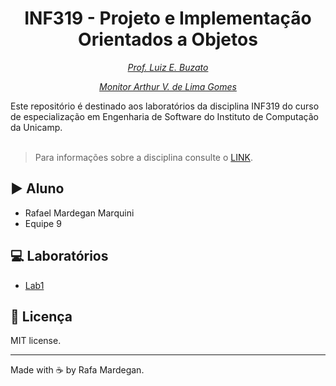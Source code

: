 <h1 align="center"> INF319 - Projeto e Implementação Orientados a Objetos</h1>
<p align="center"><em><a href="/" target="_blank">Prof. Luiz E. Buzato</a></em></p>
<p align="center"><em><a href="/" target="_blank">Monitor Arthur V. de Lima Gomes</a></em></p>
Este repositório é destinado aos laboratórios da disciplina INF319 do curso de especialização em Engenharia de Software do Instituto de Computação da Unicamp.
<br /><br />

> Para informações sobre a disciplina consulte o [LINK](https://ic.unicamp.br/wp-content/uploads/2019/10/INF-0319-Projeto-e-Implementa%C3%A7%C3%A3o-Orientados-a-Objetos.pdf).


## :arrow_forward: Aluno
* Rafael Mardegan Marquini
* Equipe 9

## :computer: Laboratórios
* [Lab1](https://github.com/rmmarquini/engsoft-inf319-labs/tree/master/lab1)

## :memo: Licença
MIT license.

---
Made with :coffee: by Rafa Mardegan.
